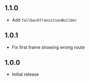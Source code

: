 ## 1.1.0
* Add `fallbackTransitionBuilder`

## 1.0.1
* Fix first frame showing wrong route

## 1.0.0
* Initial release
